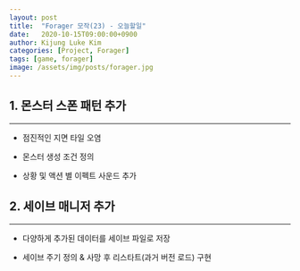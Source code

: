 ```yaml
---
layout: post
title:  "Forager 모작(23) - 오늘할일"
date:   2020-10-15T09:00:00+0900
author: Kijung Luke Kim
categories: [Project, Forager]
tags: [game, forager]
image: /assets/img/posts/forager.jpg
---
```


## 1. 몬스터 스폰 패턴 추가
---
 
- 점진적인 지면 타일 오염

- 몬스터 생성 조건 정의

- 상황 및 액션 별 이펙트 사운드 추가

## 2. 세이브 매니저 추가  
---

- 다양하게 추가된 데이터를 세이브 파일로 저장

- 세이브 주기 정의 & 사망 후 리스타트(과거 버전 로드) 구현